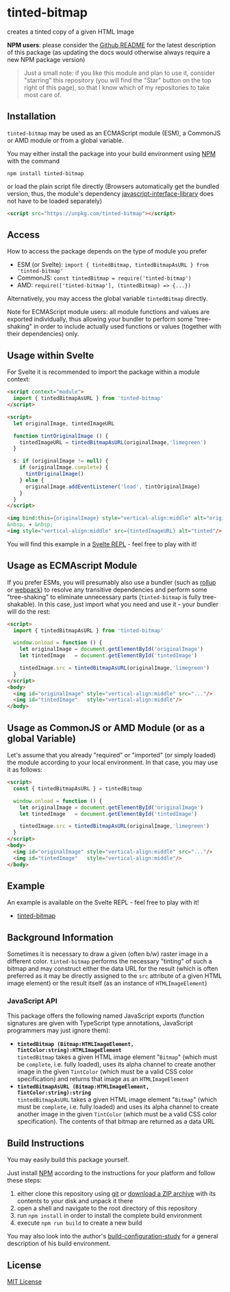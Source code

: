 # tinted-bitmap #

creates a tinted copy of a given HTML Image

**NPM users**: please consider the [Github README](https://github.com/rozek/tinted-bitmap/blob/main/README.md) for the latest description of this package (as updating the docs would otherwise always require a new NPM package version)

> Just a small note: if you like this module and plan to use it, consider "starring" this repository (you will find the "Star" button on the top right of this page), so that I know which of my repositories to take most care of.

## Installation ##

`tinted-bitmap` may be used as an ECMAScript module (ESM), a CommonJS or AMD module or from a global variable.

You may either install the package into your build environment using [NPM](https://docs.npmjs.com/) with the command

```
npm install tinted-bitmap
```

or load the plain script file directly (Browsers automatically get the bundled version, thus, the module's dependency [javascript-interface-library](https://github.com/rozek/javascript-interface-library) does not have to be loaded separately)

```html
<script src="https://unpkg.com/tinted-bitmap"></script>
```

## Access ##

How to access the package depends on the type of module you prefer

* ESM (or Svelte): `import { tintedBitmap, tintedBitmapAsURL } from 'tinted-bitmap'`
* CommonJS: `const tintedBitmap = require('tinted-bitmap')`
* AMD: `require(['tinted-bitmap'], (tintedBitmap) => {...})`

Alternatively, you may access the global variable `tintedBitmap` directly.

Note for ECMAScript module users: all module functions and values are exported individually, thus allowing your bundler to perform some "tree-shaking" in order to include actually used functions or values (together with their dependencies) only.

## Usage within Svelte ##

For Svelte it is recommended to import the package within a module context:

```html
<script context="module">
  import { tintedBitmapAsURL } from 'tinted-bitmap'
</script>

<script>
  let originalImage, tintedImageURL

  function tintOriginalImage () {
    tintedImageURL = tintedBitmapAsURL(originalImage,'limegreen')
  }

  $: if (originalImage != null) {
    if (originalImage.complete) {
      tintOriginalImage()
    } else {
      originalImage.addEventListener('load', tintOriginalImage)
    }
  }
</script>

<img bind:this={originalImage} style="vertical-align:middle" alt="original" src="..."/>
&nbsp; ➔ &nbsp;
<img style="vertical-align:middle" src={tintedImageURL} alt="tinted"/>
```

You will find this example in a [Svelte REPL](https://svelte.dev/repl/2cee91ac75a74bc18f77e94f28e0c16d) - feel free to play with it!

## Usage as ECMAscript Module ##

If you prefer ESMs, you will presumably also use a bundler (such as [rollup](https://rollupjs.org/guide/en/) or [webpack](https://webpack.js.org/)) to resolve any transitive dependencies and perform some "tree-shaking" to eliminate unnecessary parts (`tinted-bitmap` is fully tree-shakable). In this case, just import what you need and use it - your bundler will do the rest:

```html
<script>
  import { tintedBitmapAsURL } from 'tinted-bitmap'

  window.onload = function () {
    let originalImage = document.getElementById('originalImage')
    let tintedImage   = document.getElementById('tintedImage')

    tintedImage.src = tintedBitmapAsURL(originalImage,'limegreen')
  }
</script>
<body>
  <img id="originalImage" style="vertical-align:middle" src="..."/>
  <img id="tintedImage"   style="vertical-align:middle"/>
</body>
```

## Usage as CommonJS or AMD Module (or as a global Variable) ##

Let's assume that you already "required" or "imported" (or simply loaded) the module according to your local environment. In that case, you may use it as follows:

```html
<script>
  const { tintedBitmapAsURL } = tintedBitmap

  window.onload = function () {
    let originalImage = document.getElementById('originalImage')
    let tintedImage   = document.getElementById('tintedImage')

    tintedImage.src = tintedBitmapAsURL(originalImage,'limegreen')
  }
</script>
<body>
  <img id="originalImage" style="vertical-align:middle" src="..."/>
  <img id="tintedImage"   style="vertical-align:middle"/>
</body>
```

## Example ##

An example is available on the Svelte REPL - feel free to play with it!

* [tinted-bitmap](https://svelte.dev/repl/2cee91ac75a74bc18f77e94f28e0c16d)

## Background Information ##

Sometimes it is necessary to draw a given (often b/w) raster image in a different color. `tinted-bitmap` performs the necessary "tinting" of such a bitmap and may construct either the data URL for the result (which is often preferred as it may be directly assigned to the `src` attribute of a given HTML image element) or the result itself (as an instance of `HTMLImageElement`)

### JavaScript API ###

This package offers the following named JavaScript exports (function signatures are given with TypeScript type annotations, JavaScript programmers may just ignore them):

* **`tintedBitmap (Bitmap:HTMLImageElement, TintColor:string):HTMLImageElement`** <br> `tintedBitmap` takes a given HTML image element "`Bitmap`" (which must be `complete`, i.e. fully loaded), uses its alpha channel to create another image in the given `TintColor` (which must be a valid CSS color specification) and returns that image as an `HTMLImageElement`
* **`tintedBitmapAsURL (Bitmap:HTMLImageElement, TintColor:string):string`** <br> `tintedBitmapAsURL` takes a given HTML image element "`Bitmap`" (which must be `complete`, i.e. fully loaded) and uses its alpha channel to create another image in the given `TintColor` (which must be a valid CSS color specification). The contents of that bitmap are returned as a data URL

## Build Instructions ##

You may easily build this package yourself.

Just install [NPM](https://docs.npmjs.com/) according to the instructions for your platform and follow these steps:

1. either clone this repository using [git](https://git-scm.com/) or [download a ZIP archive](https://github.com/rozek/tinted-bitmap/archive/refs/heads/main.zip) with its contents to your disk and unpack it there 
2. open a shell and navigate to the root directory of this repository
3. run `npm install` in order to install the complete build environment
4. execute `npm run build` to create a new build

You may also look into the author's [build-configuration-study](https://github.com/rozek/build-configuration-study) for a general description of his build environment.

## License ##

[MIT License](LICENSE.md)
